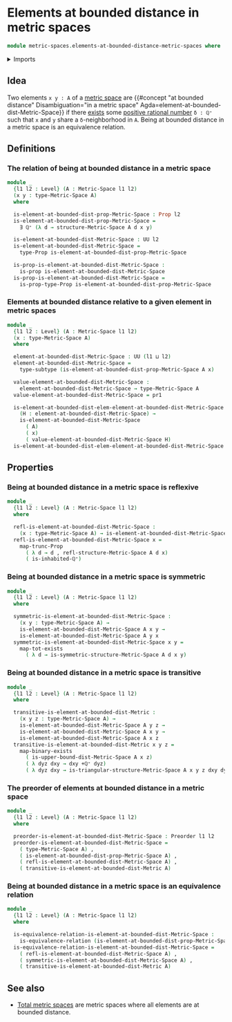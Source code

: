 # Elements at bounded distance in metric spaces

```agda
module metric-spaces.elements-at-bounded-distance-metric-spaces where
```

<details><summary>Imports</summary>

```agda
open import elementary-number-theory.positive-rational-numbers

open import foundation.dependent-pair-types
open import foundation.equivalence-relations
open import foundation.existential-quantification
open import foundation.function-types
open import foundation.functoriality-propositional-truncation
open import foundation.propositional-truncations
open import foundation.propositions
open import foundation.subtypes
open import foundation.universe-levels

open import logic.functoriality-existential-quantification

open import metric-spaces.metric-spaces

open import order-theory.preorders
```

</details>

## Idea

Two elements `x y : A` of a [metric space](metric-spaces.metric-spaces.md) are
{{#concept "at bounded distance" Disambiguation="in a metric space" Agda=element-at-bounded-dist-Metric-Space}}
if there [exists](foundation.existential-quantification.md) some
[positive rational number](elementary-number-theory.positive-rational-numbers.md)
`δ : ℚ⁺` such that `x` and `y` share a `δ`-neighborhood in `A`. Being at bounded
distance in a metric space is an equivalence relation.

## Definitions

### The relation of being at bounded distance in a metric space

```agda
module _
  {l1 l2 : Level} (A : Metric-Space l1 l2)
  (x y : type-Metric-Space A)
  where

  is-element-at-bounded-dist-prop-Metric-Space : Prop l2
  is-element-at-bounded-dist-prop-Metric-Space =
    ∃ ℚ⁺ (λ d → structure-Metric-Space A d x y)

  is-element-at-bounded-dist-Metric-Space : UU l2
  is-element-at-bounded-dist-Metric-Space =
    type-Prop is-element-at-bounded-dist-prop-Metric-Space

  is-prop-is-element-at-bounded-dist-Metric-Space :
    is-prop is-element-at-bounded-dist-Metric-Space
  is-prop-is-element-at-bounded-dist-Metric-Space =
    is-prop-type-Prop is-element-at-bounded-dist-prop-Metric-Space
```

### Elements at bounded distance relative to a given element in metric spaces

```agda
module _
  {l1 l2 : Level} (A : Metric-Space l1 l2)
  (x : type-Metric-Space A)
  where

  element-at-bounded-dist-Metric-Space : UU (l1 ⊔ l2)
  element-at-bounded-dist-Metric-Space =
    type-subtype (is-element-at-bounded-dist-prop-Metric-Space A x)

  value-element-at-bounded-dist-Metric-Space :
    element-at-bounded-dist-Metric-Space → type-Metric-Space A
  value-element-at-bounded-dist-Metric-Space = pr1

  is-element-at-bounded-dist-elem-element-at-bounded-dist-Metric-Space :
    (H : element-at-bounded-dist-Metric-Space) →
    is-element-at-bounded-dist-Metric-Space
      ( A)
      ( x)
      ( value-element-at-bounded-dist-Metric-Space H)
  is-element-at-bounded-dist-elem-element-at-bounded-dist-Metric-Space = pr2
```

## Properties

### Being at bounded distance in a metric space is reflexive

```agda
module _
  {l1 l2 : Level} (A : Metric-Space l1 l2)
  where

  refl-is-element-at-bounded-dist-Metric-Space :
    (x : type-Metric-Space A) → is-element-at-bounded-dist-Metric-Space A x x
  refl-is-element-at-bounded-dist-Metric-Space x =
    map-trunc-Prop
      ( λ d → d , refl-structure-Metric-Space A d x)
      ( is-inhabited-ℚ⁺)
```

### Being at bounded distance in a metric space is symmetric

```agda
module _
  {l1 l2 : Level} (A : Metric-Space l1 l2)
  where

  symmetric-is-element-at-bounded-dist-Metric-Space :
    (x y : type-Metric-Space A) →
    is-element-at-bounded-dist-Metric-Space A x y →
    is-element-at-bounded-dist-Metric-Space A y x
  symmetric-is-element-at-bounded-dist-Metric-Space x y =
    map-tot-exists
      ( λ d → is-symmetric-structure-Metric-Space A d x y)
```

### Being at bounded distance in a metric space is transitive

```agda
module _
  {l1 l2 : Level} (A : Metric-Space l1 l2)
  where

  transitive-is-element-at-bounded-dist-Metric :
    (x y z : type-Metric-Space A) →
    is-element-at-bounded-dist-Metric-Space A y z →
    is-element-at-bounded-dist-Metric-Space A x y →
    is-element-at-bounded-dist-Metric-Space A x z
  transitive-is-element-at-bounded-dist-Metric x y z =
    map-binary-exists
      ( is-upper-bound-dist-Metric-Space A x z)
      ( λ dyz dxy → dxy +ℚ⁺ dyz)
      ( λ dyz dxy → is-triangular-structure-Metric-Space A x y z dxy dyz)
```

### The preorder of elements at bounded distance in a metric space

```agda
module _
  {l1 l2 : Level} (A : Metric-Space l1 l2)
  where

  preorder-is-element-at-bounded-dist-Metric-Space : Preorder l1 l2
  preorder-is-element-at-bounded-dist-Metric-Space =
    ( type-Metric-Space A) ,
    ( is-element-at-bounded-dist-prop-Metric-Space A) ,
    ( refl-is-element-at-bounded-dist-Metric-Space A) ,
    ( transitive-is-element-at-bounded-dist-Metric A)
```

### Being at bounded distance in a metric space is an equivalence relation

```agda
module _
  {l1 l2 : Level} (A : Metric-Space l1 l2)
  where

  is-equivalence-relation-is-element-at-bounded-dist-Metric-Space :
    is-equivalence-relation (is-element-at-bounded-dist-prop-Metric-Space A)
  is-equivalence-relation-is-element-at-bounded-dist-Metric-Space =
    ( refl-is-element-at-bounded-dist-Metric-Space A) ,
    ( symmetric-is-element-at-bounded-dist-Metric-Space A) ,
    ( transitive-is-element-at-bounded-dist-Metric A)
```

## See also

- [Total metric spaces](metric-spaces.total-metric-spaces.md) are metric spaces
  where all elements are at bounded distance.

